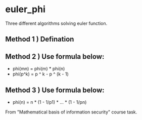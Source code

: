 # euler_phi

Three different algorithms solving euler function. 

## Method 1 ) Defination

## Method 2 ) Use formula below: 

- phi(mn) = phi(m) * phi(n)
- phi(p^k) = p ^ k - p ^ (k - 1)
            
## Method 3 ) Use formula below: 

- phi(n) = n * (1 - 1/p1) * ... * (1 - 1/pn)
            
From "Mathematical basis of information security" course task. 
